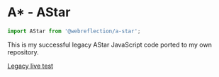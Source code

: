 # A* - AStar

```js
import AStar from '@webreflection/a-star';
```

This is my successful legacy AStar JavaScript code ported to my own repository.

[Legacy live test](https://webreflection.github.io/a-star/test/first.html)

